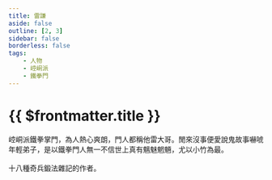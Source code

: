 ```yaml
---
title: 雷謙
aside: false
outline: [2, 3]
sidebar: false
borderless: false
tags:
    - 人物
    - 崆峒派
    - 鐵拳門
---
```


# {{ $frontmatter.title }}

崆峒派鐵拳掌門，為人熱心爽朗，門人都稱他雷大哥。閒來沒事便愛說鬼故事嚇唬年輕弟子，是以鐵拳門人無一不信世上真有魑魅魍魎，尤以小竹為最。
<br><br>
<BookItemIcon :size="`small`" :no="8004">十八種奇兵鍛法雜記</BookItemIcon>的作者。